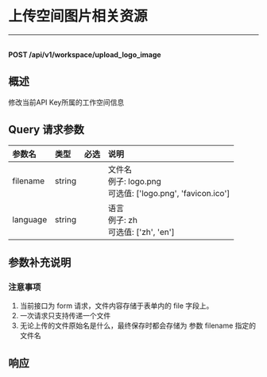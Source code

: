 # 上传空间图片相关资源

---

<br />**POST /api/v1/workspace/upload_logo_image**

## 概述
修改当前API Key所属的工作空间信息




## Query 请求参数

| 参数名        | 类型     | 必选   | 说明              |
|:-----------|:-------|:-----|:----------------|
| filename | string |  | 文件名<br>例子: logo.png <br>可选值: ['logo.png', 'favicon.ico'] <br> |
| language | string |  | 语言<br>例子: zh <br>可选值: ['zh', 'en'] <br> |

## 参数补充说明

### 注意事项
1. 当前接口为 form 请求，文件内容存储于表单内的 file 字段上。
2. 一次请求只支持传递一个文件
3. 无论上传的文件原始名是什么，最终保存时都会存储为 参数 filename 指定的文件名






## 响应
```shell
 
```




